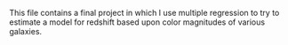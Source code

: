 This file contains a final project in which I use multiple regression to try to estimate a model for redshift based upon color magnitudes of various galaxies. 
